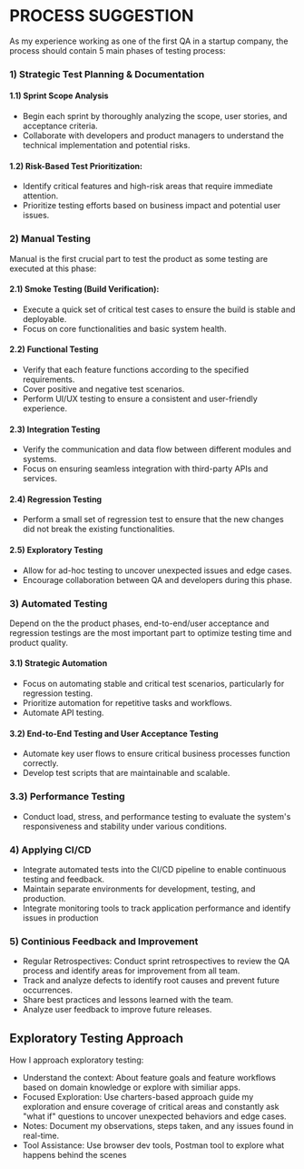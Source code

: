 
# PROCESS SUGGESTION

As my experience working as one of the first QA in a startup company, the process should contain 5 main phases of testing process:

### 1) Strategic Test Planning & Documentation
#### 1.1) Sprint Scope Analysis 
- Begin each sprint by thoroughly analyzing the scope, user stories, and acceptance criteria.
- Collaborate with developers and product managers to understand the technical implementation and potential risks.
#### 1.2) Risk-Based Test Prioritization:
- Identify critical features and high-risk areas that require immediate attention.
- Prioritize testing efforts based on business impact and potential user issues.
### 2) Manual Testing
Manual is the first crucial part to test the product as some testing are executed at this phase:
#### 2.1) Smoke Testing (Build Verification): 
- Execute a quick set of critical test cases to ensure the build is stable and deployable.
- Focus on core functionalities and basic system health.
#### 2.2) Functional Testing
- Verify that each feature functions according to the specified requirements.
- Cover positive and negative test scenarios.
- Perform UI/UX testing to ensure a consistent and user-friendly experience.
#### 2.3) Integration Testing
- Verify the communication and data flow between different modules and systems.
- Focus on ensuring seamless integration with third-party APIs and services.
#### 2.4) Regression Testing
- Perform a small set of regression test to ensure that the new changes did not break the existing functionalities.
#### 2.5) Exploratory Testing
- Allow for ad-hoc testing to uncover unexpected issues and edge cases.
- Encourage collaboration between QA and developers during this phase.
### 3) Automated Testing
Depend on the the product phases, end-to-end/user acceptance and regression testings are the most important part to optimize testing time and product quality.
#### 3.1) Strategic Automation
- Focus on automating stable and critical test scenarios, particularly for regression testing.
- Prioritize automation for repetitive tasks and workflows.
- Automate API testing.

#### 3.2) End-to-End Testing and User Acceptance Testing
- Automate key user flows to ensure critical business processes function correctly.
- Develop test scripts that are maintainable and scalable.

### 3.3) Performance Testing
- Conduct load, stress, and performance testing to evaluate the system's responsiveness and stability under various conditions.

### 4) Applying CI/CD
- Integrate automated tests into the CI/CD pipeline to enable continuous testing and feedback.
- Maintain separate environments for development, testing, and production.
- Integrate monitoring tools to track application performance and identify issues in production

### 5) Continious Feedback and Improvement
- Regular Retrospectives: Conduct sprint retrospectives to review the QA process and identify areas for improvement from all team.
- Track and analyze defects to identify root causes and prevent future occurrences.
- Share best practices and lessons learned with the team.
- Analyze user feedback to improve future releases.

## Exploratory Testing Approach

How I approach exploratory testing:
- Understand the context: About feature goals and feature workflows based on domain knowledge or explore with similiar apps.
- Focused Exploration: Use charters-based approach guide my exploration and ensure coverage of critical areas and constantly ask "what if" questions to uncover unexpected behaviors and edge cases.
- Notes: Document my observations, steps taken, and any issues found in real-time.
- Tool Assistance: Use browser dev tools, Postman tool to explore what happens behind the scenes
